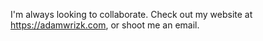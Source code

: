 I'm always looking to collaborate. Check out my website at https://adamwrizk.com, or shoot me an email.

<!---
Adam-1776/Adam-1776 is a ✨ special ✨ repository because its `README.md` (this file) appears on your GitHub profile.
You can click the Preview link to take a look at your changes.
--->

